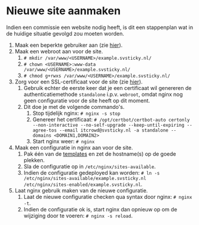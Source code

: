 # Nieuwe site aanmaken

Indien een commissie een website nodig heeft, is dit een stappenplan wat in de huidige situatie gevolgd zou moeten worden.

1. Maak een beperkte gebruiker aan (zie [hier](nieuwe-gebruiker.md)).
2. Maak een webroot aan voor de site.
   1. `# mkdir /var/www/<USERNAME>/example.svsticky.nl/`
   2. `# chown <USERNAME>:www-data /var/www/<USERNAME>/example.svsticky.nl/`
   3. `# chmod g+rwxs /var/www/<USERNAME>/example.svsticky.nl/`
3. Zorg voor een SSL-certificaat voor de site (zie [hier](letsencrypt.md)). 
   1. Gebruik echter de eerste keer dat je een certificaat wil genereren de authenticatiemethode `standalone` i.p.v. `webroot`, omdat nginx nog geen configuratie voor de site heeft op dit moment.
   2. Dit doe je met de volgende commando's.
      1. Stop tijdelijk nginx: `# nginx -s stop`
      2. Genereer het certificaat: `# /opt/certbot/certbot-auto certonly --non-interactive --no-self-upgrade --keep-until-expiring --agree-tos --email itcrowd@svsticky.nl -a standalone --domains <DOMAIN1,DOMAIN2>`
      3. Start nginx weer: `# nginx`
4. Maak een configuratie in nginx aan voor de site.
   1. Pak één van de [templates](../conf/nginx.md) en zet de hostname(s) op de goede plekken.
   2. Sla de configuratie op in `/etc/nginx/sites-available`.
   3. Indien de configuratie gedeployed kan worden: `# ln -s /etc/nginx/sites-available/example.svsticky.nl /etc/nginx/sites-enabled/example.svsticky.nl`.
4. Laat nginx gebruik maken van de nieuwe configuratie.
   1. Laat de nieuwe configuratie checken qua syntax door nginx: `# nginx -t`. 
   2. Indien de configuratie ok is, start nginx dan opnieuw op om de wijziging door te voeren: `# nginx -s reload`. 
